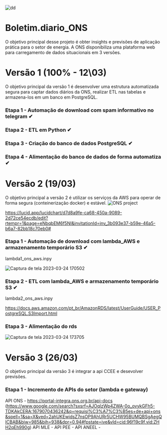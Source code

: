 ![dd](https://user-images.githubusercontent.com/84819715/224439920-61782684-1444-46bd-8072-8df203710c2c.png)


# Boletim.diario_ONS

O objetivo principal desse projeto é obter insights e previsões de aplicação prática para o setor de energia.
A ONS disponibiliza uma plataforma web para carregamento de dados situacionais em 3 versões.


# Versão 1 (100% - 12\03)
O objetivo principal da versão 1 é desenvolver uma estrutura automatizada segura para captar dados diários da ONS, realizar ETL nas tabelas e armazena-los em um banco em PostgreSQL.

### Etapa 1 - Automação de download com spam informativo no telegram ✔

### Etapa 2 - ETL em Python ✔

### Etapa 3 - Criação do banco de dados PostgreSQL ✔

### Etapa 4 - Alimentação do banco de dados de forma automatiza ✔



# Versão 2 (19/03)
O objetivo principal a versão 2 é utilizar os serviços da AWS para operar de forma segura (conteinerização docker) e estável.
![ONS project](https://user-images.githubusercontent.com/84819715/225630111-737d2828-76a8-44ea-bfae-f049e52fbf21.png)

https://lucid.app/lucidchart/d7d8a9fe-ca68-450a-9089-2d72ce54ecdb/edit?rtempr=1&page=eNbqbEM6f5NI&invitationId=inv_3b093e37-b59e-46a5-b6a7-82bb18c70eb0#

### Etapa 1 - Automação de download com lambda_AWS e armazenamento temporário S3 ✔
lambda1_ons_aws.inpy

![Captura de tela 2023-03-24 170502](https://user-images.githubusercontent.com/84819715/227633767-a265f3c2-8ff2-4b37-bff0-42c1a935903e.png)





### Etapa 2 - ETL com lambda_AWS e armazenamento temporário S3 ✔
lambda2_ons_aws.inpy

https://docs.aws.amazon.com/pt_br/AmazonRDS/latest/UserGuide/USER_PostgreSQL.S3Import.html
### Etapa 3 - Alimentação do rds
![Captura de tela 2023-03-24 173705](https://user-images.githubusercontent.com/84819715/227633911-2be44a33-9152-4578-9d5b-ce424ff1ca80.png)



# Versão 3 (26/03)
O objetivo principal da versão 3 é integrar a api CCEE e desevolver previsões.

### Etapa 1 - Incremento de APIs do setor (lambda e gateway)
API ONS - https://portal-integra.ons.org.br/api-docs (https://www.google.com/search?sxsrf=AJOqlzWp4ZWA-0o_ovykGFh5-TDKAkCERA:1679070436242&q=requisi%C3%A7%C3%B5es+de+api+ons&spell=1&sa=X&ved=2ahUKEwidsZ7nsOP9AhURr5UCHW95BUMQBSgAegQICBAB&biw=985&bih=938&dpr=0.94#fpstate=ive&vld=cid:96f19c9f,vid:ZHH2qEh990g)
API MLE - 
API PEE -
API ANEEL -
